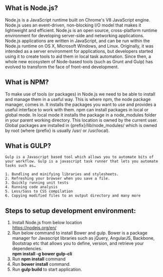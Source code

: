 ## What is Node.js?

Node.js is a JavaScript runtime built on Chrome's V8 JavaScript engine. Node.js uses an event-driven, non-blocking I/O model that makes it lightweight and efficient. 
Node.js is an open source, cross-platform runtime environment for developing server-side and networking applications. Node.js applications are written in JavaScript, and can be run within the Node.js runtime on OS X, Microsoft Windows, and Linux. 
Originally, it was intended as a server environment for applications, but developers started using it to create tools to aid them in local task automation. Since then, a whole new ecosystem of Node-based tools (such as Grunt and Gulp) has evolved to transform the face of front-end development.

## What is NPM?

To make use of tools (or packages) in Node.js we need to be able to install and manage them in a useful way. This is where npm, the node package manager, comes in. 
It installs the packages you want to use and provides a useful interface to work with them. npm can install packages in local or global mode. 
In local mode it installs the package in a node_modules folder in your parent working directory. 
This location is owned by the current user. Global packages are installed in {prefix}/lib/node_modules/ which is owned by root (where {prefix} is usually /usr/ or /usr/local). 

## What is GULP?
	
	Gulp is a Javascript based tool which allows you to automate bits of your workflow. Gulp is a javascript task runner that lets you automate tasks such as…

	1. Bundling and minifying libraries and stylesheets.
	2. Refreshing your browser when you save a file.
	3. Quickly running unit tests
	4. Running code analysis
	5. Less/Sass to CSS compilation
	6. Copying modified files to an output directory and many more
	

## Steps to setup development environment:
1. Install Node.js from below location
	<br/>https://nodejs.org/en/
2. Run below command to install Bower and gulp. Bower is a package manager for Javascript libraries such as jQuery, AngularJS, Backbone, Bootstrap etc that allows you to define, version, and retrieve your dependencies.
	<br/>**npm install -g bower gulp-cli**
3. Run **npm install** command
4. Run **bower install** command.
5. Run **gulp build** to start application.
